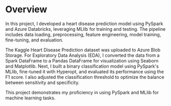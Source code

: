 # Overview
In this project, I developed a heart disease prediction model using PySpark and Azure Databricks, leveraging MLlib for training and testing. The pipeline includes data loading, preprocessing, feature engineering, model training, fine-tuning, and evaluation.

The Kaggle Heart Disease Prediction dataset was uploaded to Azure Blob Storage. For Exploratory Data Analysis (EDA), I converted the data from a Spark DataFrame to a Pandas DataFrame for visualization using Seaborn and Matplotlib.
Next, I built a binary classification model using PySpark's MLlib, fine-tuned it with Hyperopt, and evaluated its performance using the F1 score. I also adjusted the classification threshold to optimize the balance between sensitivity and specificity.

This project demonstrates my proficiency in using PySpark and MLlib for machine learning tasks.
